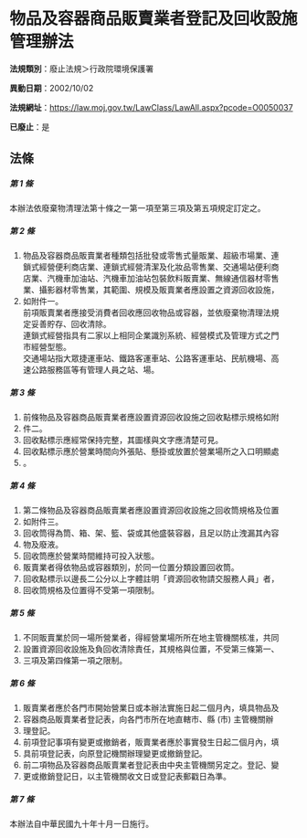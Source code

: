 # 物品及容器商品販賣業者登記及回收設施管理辦法

**法規類別**：廢止法規＞行政院環境保護署

**異動日期**：2002/10/02  

**法規網址**：https://law.moj.gov.tw/LawClass/LawAll.aspx?pcode=O0050037

**已廢止**：是



## 法條
##### 第 1 條
本辦法依廢棄物清理法第十條之一第一項至第三項及第五項規定訂定之。

##### 第 2 條
1. 物品及容器商品販賣業者種類包括批發或零售式量販業、超級市場業、連  
鎖式經營便利商店業、連鎖式經營清潔及化妝品零售業、交通場站便利商  
店業、汽機車加油站、汽機車加油站包裝飲料販賣業、無線通信器材零售  
業、攝影器材零售業，其範圍、規模及販賣業者應設置之資源回收設施，
1. 如附件一。  
前項販賣業者應接受消費者回收應回收物品或容器，並依廢棄物清理法規  
定妥善貯存、回收清除。  
連鎖式經營指具有二家以上相同企業識別系統、經營模式及管理方式之門  
市經營型態。  
交通場站指大眾捷運車站、鐵路客運車站、公路客運車站、民航機場、高  
速公路服務區等有管理人員之站、場。

##### 第 3 條
1. 前條物品及容器商品販賣業者應設置資源回收設施之回收點標示規格如附
1. 件二。
1. 回收點標示應經常保持完整，其圖樣與文字應清楚可見。
1. 回收點標示應於營業時間向外張貼、懸掛或放置於營業場所之入口明顯處
1. 。

##### 第 4 條
1. 第二條物品及容器商品販賣業者應設置資源回收設施之回收筒規格及位置
1. 如附件三。
1. 回收筒得為筒、箱、架、籃、袋或其他盛裝容器，且足以防止洩漏其內容
1. 物及廢液。
1. 回收筒應於營業時間維持可投入狀態。
1. 販賣業者得依物品或容器類別，於同一位置分類設置回收筒。
1. 回收點標示以邊長二公分以上字體註明「資源回收物請交服務人員」者，
1. 回收筒規格及位置得不受第一項限制。

##### 第 5 條
1. 不同販賣業於同一場所營業者，得經營業場所所在地主管機關核准，共同
1. 設置資源回收設施及負回收清除責任，其規格與位置，不受第三條第一、
1. 三項及第四條第一項之限制。

##### 第 6 條
1. 販賣業者應於各門市開始營業日或本辦法實施日起二個月內，填具物品及
1. 容器商品販賣業者登記表，向各門市所在地直轄市、縣 (市) 主管機關辦
1. 理登記。
1. 前項登記事項有變更或撤銷者，販賣業者應於事實發生日起二個月內，填
1. 具前項登記表，向原登記機關辦理變更或撤銷登記。
1. 前二項物品及容器商品販賣業者登記表由中央主管機關另定之。登記、變
1. 更或撤銷登記日，以主管機關收文日或登記表郵戳日為準。

##### 第 7 條
本辦法自中華民國九十年十月一日施行。


